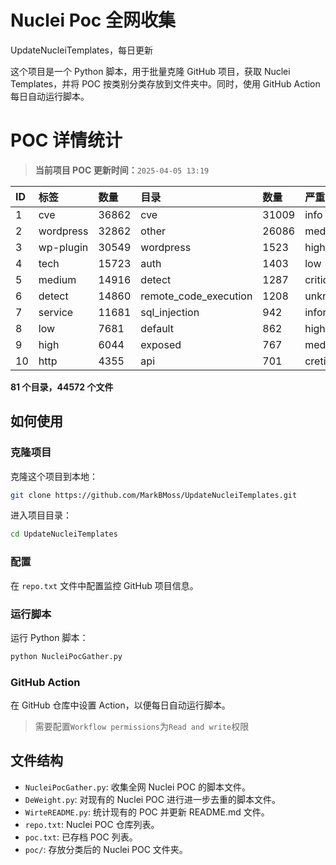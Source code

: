 # Nuclei Poc 全网收集
UpdateNucleiTemplates，每日更新

这个项目是一个 Python 脚本，用于批量克隆 GitHub 项目，获取 Nuclei Templates，并将 POC 按类别分类存放到文件夹中。同时，使用 GitHub Action 每日自动运行脚本。
# POC 详情统计

> **当前项目 POC 更新时间：**`2025-04-05 13:19`

| ID | 标签      | 数量 | 目录       | 数量 | 严重性   | 数量 |
|:---| :-------- | :--- | :--------- | :--- | :------- | :--- |
| 1 | cve | 36862 | cve | 31009 | info | 21633 |
| 2 | wordpress | 32862 | other | 26086 | medium | 20993 |
| 3 | wp-plugin | 30549 | wordpress | 1523 | high | 13296 |
| 4 | tech | 15723 | auth | 1403 | low | 9088 |
| 5 | medium | 14916 | detect | 1287 | critical | 7014 |
| 6 | detect | 14860 | remote_code_execution | 1208 | unknown | 90 |
| 7 | service | 11681 | sql_injection | 942 | informative | 16 |
| 8 | low | 7681 | default | 862 | hight | 16 |
| 9 | high | 6044 | exposed | 767 | meduim | 5 |
| 10 | http | 4355 | api | 701 | cretical | 2 |

**81 个目录，44572 个文件**
## 如何使用

### 克隆项目

克隆这个项目到本地：

```bash
git clone https://github.com/MarkBMoss/UpdateNucleiTemplates.git
```

进入项目目录：

```bash
cd UpdateNucleiTemplates
```

### 配置

在 `repo.txt` 文件中配置监控 GitHub 项目信息。

### 运行脚本

运行 Python 脚本：

```bash
python NucleiPocGather.py
```

### GitHub Action

在 GitHub 仓库中设置 Action，以便每日自动运行脚本。

> 需要配置`Workflow permissions`为`Read and write`权限

## 文件结构

- `NucleiPocGather.py`: 收集全网 Nuclei POC 的脚本文件。
- `DeWeight.py`: 对现有的 Nuclei POC 进行进一步去重的脚本文件。
- `WirteREADME.py`: 统计现有的 POC 并更新 README.md 文件。
- `repo.txt`: Nuclei POC 仓库列表。
- `poc.txt`: 已存档 POC 列表。
- `poc/`: 存放分类后的 Nuclei POC 文件夹。
